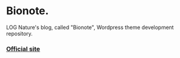 # Bionote.

LOG Nature's blog, called "Bionote", Wordpress theme development repository.

### [Official site](https://www.bionote.com.br)
